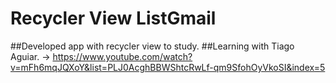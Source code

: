 # Recycler View ListGmail

##Developed app with recycler view to study.
##Learning with Tiago Aguiar. -> https://www.youtube.com/watch?v=mFh6mqJQXoY&list=PLJ0AcghBBWShtcRwLf-qm9SfohOyVkoSI&index=5
